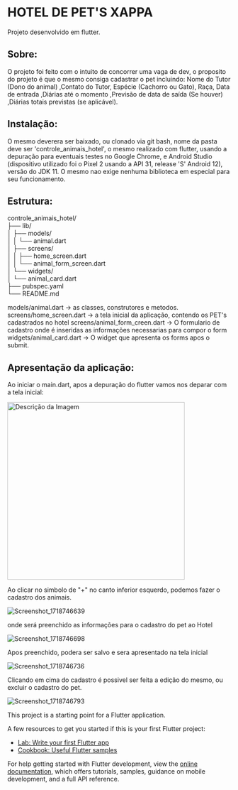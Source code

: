 # HOTEL DE PET'S XAPPA

Projeto desenvolvido em flutter. 

## Sobre:

O projeto foi feito com o intuito de concorrer uma vaga de dev, o proposito do projeto é que o mesmo consiga cadastrar o pet incluindo: Nome do Tutor (Dono do animal) 
,Contato do Tutor, Espécie (Cachorro ou Gato), Raça, Data de entrada ,Diárias até o momento ,Previsão de data de saída (Se houver) ,Diárias totais previstas (se aplicável).

## Instalação: 

O mesmo deverera ser baixado, ou clonado via git bash, nome da pasta deve ser 'controle_animais_hotel', o mesmo realizado com flutter, usando a depuração para eventuais testes no Google
Chrome, e Android Studio (dispositivo utilizado foi o Pixel 2 usando a API 31, release 'S' Android 12), versão do JDK 11. O mesmo nao exige nenhuma biblioteca em especial para seu funcionamento.


## Estrutura:

controle_animais_hotel/ <br />
├── lib/ <br />
│   ├── models/ <br />
│   │   └── animal.dart <br />
│   ├── screens/ <br />
│   │   ├── home_screen.dart <br />
│   │   └── animal_form_screen.dart <br />
│   └── widgets/ <br />
│       └── animal_card.dart <br />
├── pubspec.yaml <br />
└── README.md <br />

models/animal.dart -> as classes, construtores e metodos.
screens/home_screen.dart -> a tela inicial da aplicação, contendo os PET's cadastrados no hotel
screens/animal_form_creen.dart ->  O formulario de cadastro onde é inseridas as informações necessarias para compor o form
widgets/animal_card.dart -> O widget que apresenta os forms apos o submit.


## Apresentação da aplicação:

Ao iniciar o main.dart, apos a depuração do flutter vamos nos deparar com a tela inicial:

<img src="https://github.com/thithirss/controle_animais_hotel/assets/92064189/59c73816-2fa1-449e-ba64-a7490f4b3b49" alt="Descrição da Imagem" width="400">

Ao clicar no simbolo de "+" no canto inferior esquerdo, podemos fazer o cadastro dos animais.

![Screenshot_1718746639](https://github.com/thithirss/controle_animais_hotel/assets/92064189/6f9717d4-b6a0-4c6d-90cb-a99b5dc33cc0)

onde será preenchido as informações para o cadastro do pet ao Hotel

![Screenshot_1718746698](https://github.com/thithirss/controle_animais_hotel/assets/92064189/d0c2156b-ec0d-4dbe-ad15-cf1a660dcc51)

Apos preenchido, podera ser salvo e sera apresentado na tela inicial

![Screenshot_1718746736](https://github.com/thithirss/controle_animais_hotel/assets/92064189/47ae24ad-2f02-4f75-8099-d44709a7b365)

Clicando em cima do cadastro é possivel ser feita a edição do mesmo, ou excluir o cadastro do pet.

![Screenshot_1718746793](https://github.com/thithirss/controle_animais_hotel/assets/92064189/a4c7c405-5969-49fa-80fe-3490891afcc3)


































This project is a starting point for a Flutter application.

A few resources to get you started if this is your first Flutter project:

- [Lab: Write your first Flutter app](https://docs.flutter.dev/get-started/codelab)
- [Cookbook: Useful Flutter samples](https://docs.flutter.dev/cookbook)

For help getting started with Flutter development, view the
[online documentation](https://docs.flutter.dev/), which offers tutorials,
samples, guidance on mobile development, and a full API reference.
